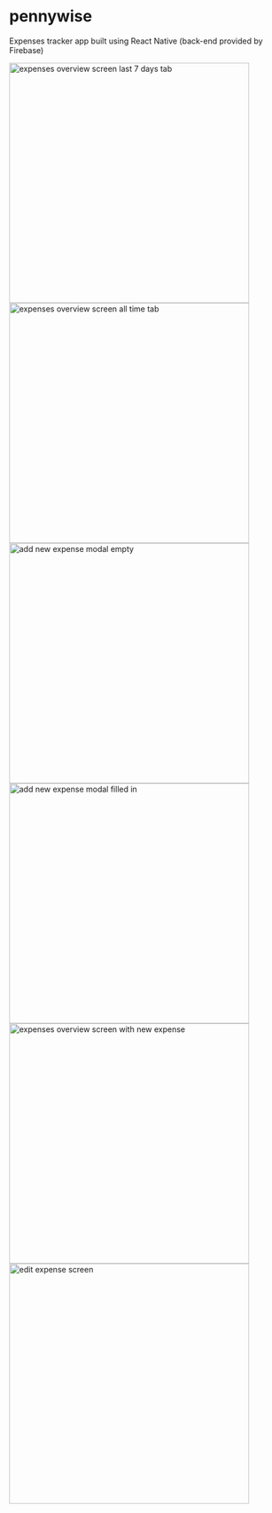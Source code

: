 # pennywise

Expenses tracker app built using React Native (back-end provided by Firebase)

<img width="433" alt="expenses overview screen last 7 days tab" src="https://github.com/jvckmorvn/pennywise/assets/68481327/5db5be3f-5aee-4931-9235-e54aaa2ae0f2">
<br>
<img width="433" alt="expenses overview screen all time tab" src="https://github.com/jvckmorvn/pennywise/assets/68481327/ae408cbc-9787-4147-8bd0-60a79e0ca896">
<br>
<img width="433" alt="add new expense modal empty" src="https://github.com/jvckmorvn/pennywise/assets/68481327/4f50f638-3c19-452c-91d8-ab5157a62a01">
<br>
<img width="433" alt="add new expense modal filled in" src="https://github.com/jvckmorvn/pennywise/assets/68481327/2cb3e3aa-2d63-40f9-a524-33812cbbebf3">
<br>
<img width="433" alt="expenses overview screen with new expense" src="https://github.com/jvckmorvn/pennywise/assets/68481327/7965e707-5b2d-45f1-87e4-8b5567229756">
<br>
<img width="433" alt="edit expense screen" src="https://github.com/jvckmorvn/pennywise/assets/68481327/7f205024-c002-4dfd-9223-fa3c19478b19">

